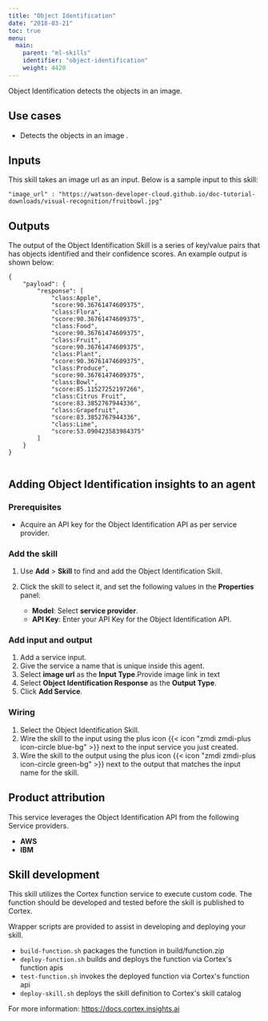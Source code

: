 ```yaml
---
title: "Object Identification"
date: "2018-03-21"
toc: true
menu:
  main:
    parent: "ml-skills"
    identifier: "object-identification"
    weight: 4420
---
```


Object Identification detects the objects in an image.

## Use cases
- Detects the objects in an image .



## Inputs
This skill takes an image url as an input.
Below is a sample input to this skill:

```
"image_url" : "https://watson-developer-cloud.github.io/doc-tutorial-downloads/visual-recognition/fruitbowl.jpg"
```

## Outputs
The output of the Object Identification Skill is a series of key/value pairs that has objects identified and their confidence scores. An example output is shown below:

```
{
    "payload": {
        "response": [
            "class:Apple",
            "score:90.36761474609375",
            "class:Flora",
            "score:90.36761474609375",
            "class:Food",
            "score:90.36761474609375",
            "class:Fruit",
            "score:90.36761474609375",
            "class:Plant",
            "score:90.36761474609375",
            "class:Produce",
            "score:90.36761474609375",
            "class:Bowl",
            "score:85.11527252197266",
            "class:Citrus Fruit",
            "score:83.3852767944336",
            "class:Grapefruit",
            "score:83.3852767944336",
            "class:Lime",
            "score:53.090423583984375"
        ]
    }
}


```

## Adding Object Identification insights to an agent
### Prerequisites
* Acquire an API key for the Object Identification API as per service provider.

### Add the skill
1. Use **Add** > **Skill** to find and add the Object Identification Skill.
1. Click the skill to select it, and set the following values in the **Properties** panel:
 
    * **Model**: Select **service provider**.
    * **API Key**: Enter your API Key for the Object Identification API.

### Add input and output
1. Add a service input.
1. Give the service a name that is unique inside this agent.
1. Select **image url** as the **Input Type**.Provide image link in text
1. Select **Object Identification Response** as the **Output Type**.
1. Click **Add Service**.

### Wiring
1. Select the Object Identification Skill.
2. Wire the skill to the input using the plus icon {{< icon "zmdi zmdi-plus icon-circle blue-bg" >}} next to the input service you just created.
3. Wire the skill to the output using the plus icon {{< icon "zmdi zmdi-plus icon-circle green-bg" >}} next to the output that matches the input name for the skill.

## Product attribution
This service leverages the Object Identification API from the following Service providers.
 * **AWS**
 * **IBM**

## Skill development
This skill utilizes the Cortex function service to execute custom code.
The function should be developed and tested before the skill is published to Cortex.
  
Wrapper scripts are provided to assist in developing and deploying your skill.
* `build-function.sh` packages the function in build/function.zip
* `deploy-function.sh` builds and deploys the function via Cortex's function apis
* `test-function.sh` invokes the deployed function via Cortex's function api
* `deploy-skill.sh` deploys the skill definition to Cortex's skill catalog

For more information: https://docs.cortex.insights.ai
